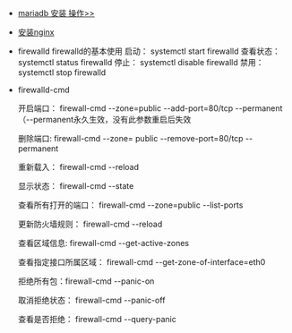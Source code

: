 + [mariadb 安装 操作>>](./mariadb.md#mariadb)
+ [安装nginx](./nginx.md)

+ firewalld
firewalld的基本使用
启动： systemctl start firewalld
查看状态： systemctl status firewalld 
停止： systemctl disable firewalld
禁用： systemctl stop firewalld

+ firewalld-cmd

    开启端口： firewall-cmd --zone=public --add-port=80/tcp --permanent    （--permanent永久生效，没有此参数重启后失效

    删除端口:  firewall-cmd --zone= public --remove-port=80/tcp --permanent

    重新载入： firewall-cmd --reload

    显示状态： firewall-cmd --state

    查看所有打开的端口： firewall-cmd --zone=public --list-ports

    更新防火墙规则： firewall-cmd --reload

    查看区域信息:  firewall-cmd --get-active-zones

    查看指定接口所属区域： firewall-cmd 
    --get-zone-of-interface=eth0

    拒绝所有包：firewall-cmd --panic-on

    取消拒绝状态： firewall-cmd --panic-off

    查看是否拒绝： firewall-cmd --query-panic